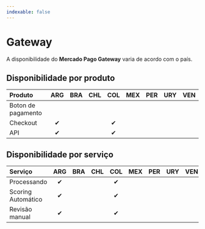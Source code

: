 ```yaml
---
indexable: false
---
```


# Gateway

A disponibilidade do **Mercado Pago Gateway** varia de acordo com o país.

## Disponibilidade por produto

| Produto                 | ARG  | BRA  | CHL  | COL  | MEX  | PER  | URY  | VEN  |
| :--- | :---: | :---: | :---: | :---: | :---: | :---: | :---: | :---: |
| Boton de pagamento      |      |      |      |      |      |      |      |      |
| Checkout                | ✔    |      |      | ✔    |      |      |      |      |
| API                     | ✔    |      |      | ✔    |      |      |      |      |

## Disponibilidade por serviço

| Serviço                 | ARG  | BRA  | CHL  | COL  | MEX  | PER  | URY  | VEN  |
| :--- | :---: | :---: | :---: | :---: | :---: | :---: | :---: | :---: |
| Processando             | ✔    |      |      | ✔    |      |      |      |      |
| Scoring Automático      | ✔    |      |      | ✔    |      |      |      |      |
| Revisão manual          | ✔    |      |      | ✔    |      |      |      |      |